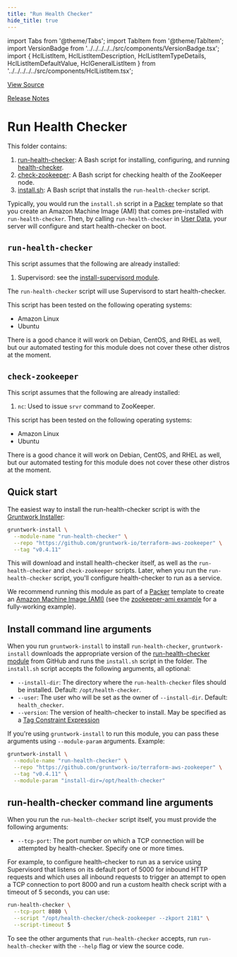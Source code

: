 ```yaml
---
title: "Run Health Checker"
hide_title: true
---
```


import Tabs from '@theme/Tabs';
import TabItem from '@theme/TabItem';
import VersionBadge from '../../../../../src/components/VersionBadge.tsx';
import { HclListItem, HclListItemDescription, HclListItemTypeDetails, HclListItemDefaultValue, HclGeneralListItem } from '../../../../../src/components/HclListItem.tsx';

<a href="https://github.com/gruntwork-io/terraform-aws-zookeeper/tree/main/modules%2Frun-health-checker" className="link-button" title="View the source code for this module in GitHub.">View Source</a>

<a href="https://github.com/gruntwork-io/terraform-aws-zookeeper/releases?q=" className="link-button" title="Release notes for only the service catalog versions which impacted this service.">Release Notes</a>

# Run Health Checker

This folder contains:

1.  [run-health-checker](https://github.com/gruntwork-io/terraform-aws-zookeeper/tree/main/bin/run-health-checker): A Bash script for installing, configuring, and running [health-checker](https://github.com/gruntwork-io/health-checker).
2.  [check-zookeeper](https://github.com/gruntwork-io/terraform-aws-zookeeper/tree/main/bin/check-zookeeper): A Bash script for checking health of the ZooKeeper node.
3.  [install.sh](https://github.com/gruntwork-io/terraform-aws-zookeeper/tree/main/install.sh): A Bash script that installs the `run-health-checker` script.

Typically, you would run the `install.sh` script in a [Packer](https://www.packer.io/) template so that you create an Amazon
Machine Image (AMI) that comes pre-installed with `run-health-checker`. Then, by calling `run-health-checker` in [User Data](http://docs.aws.amazon.com/AWSEC2/latest/UserGuide/user-data.html), your server will configure and start health-checker
on boot.

## `run-health-checker`

This script assumes that the following are already installed:

1.  Supervisord: see the [install-supervisord module](https://github.com/gruntwork-io/terraform-aws-zookeeper/tree/main/modules/install-supervisord).

The `run-health-checker` script will use Supervisord to start health-checker.

This script has been tested on the following operating systems:

*   Amazon Linux
*   Ubuntu

There is a good chance it will work on Debian, CentOS, and RHEL as well, but our automated testing for this
module does not cover these other distros at the moment.

## `check-zookeeper`

This script assumes that the following are already installed:

1.  `nc`: Used to issue `srvr` command to ZooKeeper.

This script has been tested on the following operating systems:

*   Amazon Linux
*   Ubuntu

There is a good chance it will work on Debian, CentOS, and RHEL as well, but our automated testing for this
module does not cover these other distros at the moment.

## Quick start

The easiest way to install the run-health-checker script is with the [Gruntwork Installer](https://github.com/gruntwork-io/gruntwork-installer):

```bash
gruntwork-install \
  --module-name "run-health-checker" \
  --repo "https://github.com/gruntwork-io/terraform-aws-zookeeper" \
  --tag "v0.4.11"
```

This will download and install health-checker itself, as well as the `run-health-checker` and  `check-zookeeper` scripts. Later, when you run the
`run-health-checker` script, you'll configure health-checker to run as a service.

We recommend running this module as part of a [Packer](https://www.packer.io/) template to create an [Amazon Machine Image
(AMI)](http://docs.aws.amazon.com/AWSEC2/latest/UserGuide/AMIs.html) (see the [zookeeper-ami
example](https://github.com/gruntwork-io/terraform-aws-zookeeper/tree/main/examples/zookeeper-ami) for a fully-working example).

## Install command line arguments

When you run `gruntwork-install` to install `run-health-checker`, `gruntwork-install` downloads the appropriate version
of the [run-health-checker module](https://github.com/gruntwork-io/terraform-aws-zookeeper/tree/main/modules/run-health-checker) from GitHub and runs the `install.sh` script in the folder.
The `install.sh` script accepts the following arguments, all optional:

*   `--install-dir`: The directory where the `run-health-checker` files should be installed. Default: `/opt/health-checker`.
*   `--user`: The user who will be set as the owner of `--install-dir`. Default: `health_checker`.
*   `--version`: The version of health-checker to install. May be specified as a [Tag Constraint Expression](https://github.com/gruntwork-io/fetch#tag-constraint-expressions)

If you're using `gruntwork-install` to run this module, you can pass these arguments using `--module-param` arguments.
Example:

```bash
gruntwork-install \
  --module-name "run-health-checker" \
  --repo "https://github.com/gruntwork-io/terraform-aws-zookeeper" \
  --tag "v0.4.11" \
  --module-param "install-dir=/opt/health-checker"
```

## run-health-checker command line arguments

When you run the `run-health-checker` script itself, you must provide the following arguments:

*   `--tcp-port`: The port number on which a TCP connection will be attempted by health-checker. Specify one or more times.

For example, to configure health-checker to run as a service using Supervisord that listens on its default port of 5000
for inbound HTTP requests and which uses all inbound requests to trigger an attempt to open a TCP connection to port
8000 and run a custom health check script with a timeout of 5 seconds, you can use:

```bash
run-health-checker \
  --tcp-port 8080 \
  --script "/opt/health-checker/check-zookeeper --zkport 2181" \
  --script-timeout 5
```

To see the other arguments that `run-health-checker` accepts, run `run-health-checker` with the `--help` flag or view
the source code.


<!-- ##DOCS-SOURCER-START
{
  "originalSources": [
    "https://github.com/gruntwork-io/terraform-aws-zookeeper/tree/readme.md",
    "https://github.com/gruntwork-io/terraform-aws-zookeeper/tree/variables.tf",
    "https://github.com/gruntwork-io/terraform-aws-zookeeper/tree/outputs.tf"
  ],
  "sourcePlugin": "module-catalog-api",
  "hash": "be14b8b9bbd721bb6299251182ed2ee1"
}
##DOCS-SOURCER-END -->
